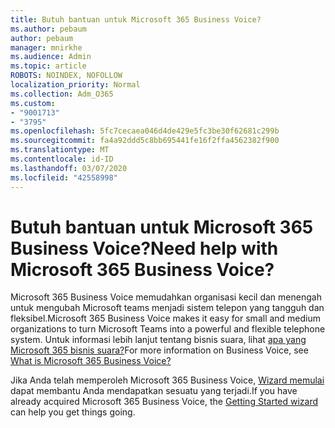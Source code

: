 ```yaml
---
title: Butuh bantuan untuk Microsoft 365 Business Voice?
ms.author: pebaum
author: pebaum
manager: mnirkhe
ms.audience: Admin
ms.topic: article
ROBOTS: NOINDEX, NOFOLLOW
localization_priority: Normal
ms.collection: Adm_O365
ms.custom:
- "9001713"
- "3795"
ms.openlocfilehash: 5fc7cecaea046d4de429e5fc3be30f62681c299b
ms.sourcegitcommit: fa4a92ddd5c8bb695441fe16f2ffa4562382f900
ms.translationtype: MT
ms.contentlocale: id-ID
ms.lasthandoff: 03/07/2020
ms.locfileid: "42558998"
---
```

# <a name="need-help-with-microsoft-365-business-voice"></a><span data-ttu-id="a5bfb-102">Butuh bantuan untuk Microsoft 365 Business Voice?</span><span class="sxs-lookup"><span data-stu-id="a5bfb-102">Need help with Microsoft 365 Business Voice?</span></span>

<span data-ttu-id="a5bfb-103">Microsoft 365 Business Voice memudahkan organisasi kecil dan menengah untuk mengubah Microsoft teams menjadi sistem telepon yang tangguh dan fleksibel.</span><span class="sxs-lookup"><span data-stu-id="a5bfb-103">Microsoft 365 Business Voice makes it easy for small and medium organizations to turn Microsoft Teams into a powerful and flexible telephone system.</span></span> <span data-ttu-id="a5bfb-104">Untuk informasi lebih lanjut tentang bisnis suara, lihat [apa yang Microsoft 365 bisnis suara?](https://docs.microsoft.com/microsoftteams/business-voice/whats-business-voice)</span><span class="sxs-lookup"><span data-stu-id="a5bfb-104">For more information on Business Voice, see [What is Microsoft 365 Business Voice?](https://docs.microsoft.com/microsoftteams/business-voice/whats-business-voice)</span></span>

<span data-ttu-id="a5bfb-105">Jika Anda telah memperoleh Microsoft 365 Business Voice, [Wizard memulai](https://docs.microsoft.com/en-us/microsoftteams/business-voice/use-getting-started-wizard) dapat membantu Anda mendapatkan sesuatu yang terjadi.</span><span class="sxs-lookup"><span data-stu-id="a5bfb-105">If you have already acquired Microsoft 365 Business Voice, the [Getting Started wizard](https://docs.microsoft.com/en-us/microsoftteams/business-voice/use-getting-started-wizard) can help you get things going.</span></span> 
